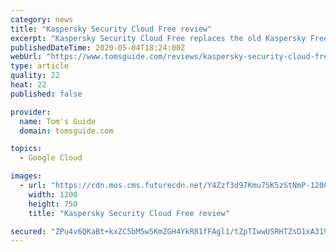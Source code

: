 ```yaml
---
category: news
title: "Kaspersky Security Cloud Free review"
excerpt: "Kaspersky Security Cloud Free replaces the old Kaspersky Free Antivirus and adds more tools as well as Android and (limited) iOS protection. The program has such a light system impact that it sped up our machine a bit after installation."
publishedDateTime: 2020-05-04T18:24:00Z
webUrl: "https://www.tomsguide.com/reviews/kaspersky-security-cloud-free"
type: article
quality: 22
heat: 22
published: false

provider:
  name: Tom's Guide
  domain: tomsguide.com

topics:
  - Google Cloud

images:
  - url: "https://cdn.mos.cms.futurecdn.net/Y4Zzf3d97Kmu7SK5zStNmP-1200-80.jpg"
    width: 1200
    height: 750
    title: "Kaspersky Security Cloud Free review"

secured: "ZPu4v6QKaBt+kxZC5bM5w5KmZGH4YkR81fFAgl1/tZpTIwwUSRHTZsD1xA319K9tB1C58azCadRLzVMe99owPavm7JElM5vD1iZiyNgmzIl6FZNABSCx7Tmk8kD4YsxuQVjTlXVYnQgCPeX1zfN488Va7mScAUN3rBPXVQ+IQw1W3L5z1P6ZqCEZ+kVxwV/Q3NcETmm5AwGa6TBCEeoWVxjuvqkM97HeEcCpp3EQIhoY7LAU/LOYbdXi0ltZbucIy/cRPD9k6gX8ahj1Q7ZzKZQCvN7Wabxsy9JtwFmFV7W5bidTK1MmF/kWYnzuN1OY;pl7KpJM4PVaWcpjIck5Zcg=="
---
```


